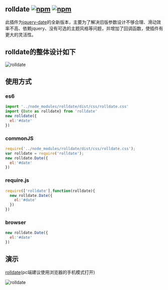 ## rolldate [![npm](https://img.shields.io/npm/v/rolldate.svg)](https://www.npmjs.com/package/rolldate) [![npm](https://img.shields.io/npm/dm/rolldate.svg)](https://www.npmjs.com/package/rolldate)
此插件为[jquery-date](https://github.com/weijhfly/jqueryDatePlugin "jquery-date")的全新版本，主要为了解决旧版参数设计不够合理、滑动效率不高、依赖jquery、没有可选的主题风格等问题，并增加了回调函数，使插件有更大的灵活性。
## rolldate的整体设计如下
![rolldate](https://weijhfly.github.io/images/rolldate.png)
## 使用方式
### es6
```js
import '../node_modules/rolldate/dist/css/rolldate.css'
import {Date as rolldate} from 'rolldate'
new rolldate({
  el:'#date'
})
```
### commonJS
```js
require('../node_modules/rolldate/dist/css/rolldate.css');
var rolldate = require('rolldate');
new rolldate.Date({
  el:'#date'
})
```
### require.js
```js
require(['rolldate'],function(rolldate){
  new rolldate.Date({
    el:'#date'
  })
})
```
### browser
```js
new rolldate.Date({
  el:'#date'
})
```
## 演示
[rolldate](https://weijhfly.github.io/rolldate-index.html "rolldate")(pc端建议使用浏览器的手机模式打开)

![rolldate](https://weijhfly.github.io/images/rolldate-demo.jpg)